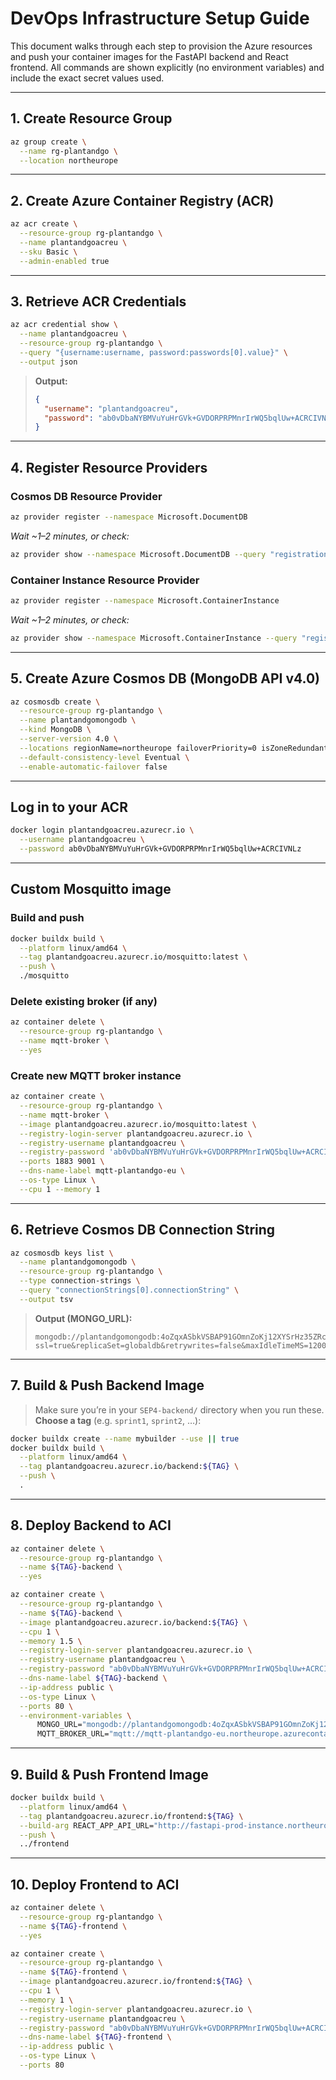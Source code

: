 # DevOps Infrastructure Setup Guide

This document walks through each step to provision the Azure resources and push your container images for the FastAPI backend and React frontend. All commands are shown explicitly (no environment variables) and include the exact secret values used.

---

## 1. Create Resource Group

```bash
az group create \
  --name rg-plantandgo \
  --location northeurope
```

---

## 2. Create Azure Container Registry (ACR)

```bash
az acr create \
  --resource-group rg-plantandgo \
  --name plantandgoacreu \
  --sku Basic \
  --admin-enabled true
```

---

## 3. Retrieve ACR Credentials

```bash
az acr credential show \
  --name plantandgoacreu \
  --resource-group rg-plantandgo \
  --query "{username:username, password:passwords[0].value}" \
  --output json
```

> **Output:**
>
> ```json
> {
>   "username": "plantandgoacreu",
>   "password": "ab0vDbaNYBMVuYuHrGVk+GVDORPRPMnrIrWQ5bqlUw+ACRCIVNLz"
> }
> ```

---

## 4. Register Resource Providers

### Cosmos DB Resource Provider

```bash
az provider register --namespace Microsoft.DocumentDB
```

_Wait \~1–2 minutes, or check:_

```bash
az provider show --namespace Microsoft.DocumentDB --query "registrationState"
```

### Container Instance Resource Provider

```bash
az provider register --namespace Microsoft.ContainerInstance
```

_Wait \~1–2 minutes, or check:_

```bash
az provider show --namespace Microsoft.ContainerInstance --query "registrationState"

```

---

## 5. Create Azure Cosmos DB (MongoDB API v4.0)

```bash
az cosmosdb create \
  --resource-group rg-plantandgo \
  --name plantandgomongodb \
  --kind MongoDB \
  --server-version 4.0 \
  --locations regionName=northeurope failoverPriority=0 isZoneRedundant=False \
  --default-consistency-level Eventual \
  --enable-automatic-failover false
```

---

## Log in to your ACR

```bash
docker login plantandgoacreu.azurecr.io \
  --username plantandgoacreu \
  --password ab0vDbaNYBMVuYuHrGVk+GVDORPRPMnrIrWQ5bqlUw+ACRCIVNLz
```

---

## Custom Mosquitto image

### Build and push

```bash
docker buildx build \
  --platform linux/amd64 \
  --tag plantandgoacreu.azurecr.io/mosquitto:latest \
  --push \
  ./mosquitto
```

### Delete existing broker (if any)

```bash
az container delete \
  --resource-group rg-plantandgo \
  --name mqtt-broker \
  --yes
```

### Create new MQTT broker instance

```bash
az container create \
  --resource-group rg-plantandgo \
  --name mqtt-broker \
  --image plantandgoacreu.azurecr.io/mosquitto:latest \
  --registry-login-server plantandgoacreu.azurecr.io \
  --registry-username plantandgoacreu \
  --registry-password 'ab0vDbaNYBMVuYuHrGVk+GVDORPRPMnrIrWQ5bqlUw+ACRCIVNLz' \
  --ports 1883 9001 \
  --dns-name-label mqtt-plantandgo-eu \
  --os-type Linux \
  --cpu 1 --memory 1
```

---

## 6. Retrieve Cosmos DB Connection String

```bash
az cosmosdb keys list \
  --name plantandgomongodb \
  --resource-group rg-plantandgo \
  --type connection-strings \
  --query "connectionStrings[0].connectionString" \
  --output tsv
```

> **Output (MONGO_URL):**
>
> ```
> mongodb://plantandgomongodb:4oZqxASbkVSBAP91GOmnZoKj12XYSrHz35ZRcbDFsH4Vg8Y0ddaCF8naseKG9ws1FUKPDH6uwC0LACDb8KgPgA==@plantandgomongodb.mongo.cosmos.azure.com:10255/?ssl=true&replicaSet=globaldb&retrywrites=false&maxIdleTimeMS=120000&appName=@plantandgomongodb@
> ```

---

## 7. Build & Push Backend Image

> Make sure you’re in your `SEP4-backend/` directory when you run these.
> **Choose a tag** (e.g. `sprint1`, `sprint2`, …):

```bash
docker buildx create --name mybuilder --use || true
docker buildx build \
  --platform linux/amd64 \
  --tag plantandgoacreu.azurecr.io/backend:${TAG} \
  --push \
  .
```

---

## 8. Deploy Backend to ACI

```bash
az container delete \
  --resource-group rg-plantandgo \
  --name ${TAG}-backend \
  --yes

az container create \
  --resource-group rg-plantandgo \
  --name ${TAG}-backend \
  --image plantandgoacreu.azurecr.io/backend:${TAG} \
  --cpu 1 \
  --memory 1.5 \
  --registry-login-server plantandgoacreu.azurecr.io \
  --registry-username plantandgoacreu \
  --registry-password "ab0vDbaNYBMVuYuHrGVk+GVDORPRPMnrIrWQ5bqlUw+ACRCIVNLz" \
  --dns-name-label ${TAG}-backend \
  --ip-address public \
  --os-type Linux \
  --ports 80 \
  --environment-variables \
      MONGO_URL="mongodb://plantandgomongodb:4oZqxASbkVSBAP91GOmnZoKj12XYSrHz35ZRcbDFsH4Vg8Y0ddaCF8naseKG9ws1FUKPDH6uwC0LACDb8KgPgA==@plantandgomongodb.mongo.cosmos.azure.com:10255/?ssl=true&replicaSet=globaldb&retrywrites=false&maxIdleTimeMS=120000&appName=@plantandgomongodb@" \
      MQTT_BROKER_URL="mqtt://mqtt-plantandgo-eu.northeurope.azurecontainer.io:1883"
```

---

## 9. Build & Push Frontend Image

```bash
docker buildx build \
  --platform linux/amd64 \
  --tag plantandgoacreu.azurecr.io/frontend:${TAG} \
  --build-arg REACT_APP_API_URL="http://fastapi-prod-instance.northeurope.azurecontainer.io:8000" \
  --push \
  ../frontend
```

---

## 10. Deploy Frontend to ACI

```bash
az container delete \
  --resource-group rg-plantandgo \
  --name ${TAG}-frontend \
  --yes

az container create \
  --resource-group rg-plantandgo \
  --name ${TAG}-frontend \
  --image plantandgoacreu.azurecr.io/frontend:${TAG} \
  --cpu 1 \
  --memory 1 \
  --registry-login-server plantandgoacreu.azurecr.io \
  --registry-username plantandgoacreu \
  --registry-password "ab0vDbaNYBMVuYuHrGVk+GVDORPRPMnrIrWQ5bqlUw+ACRCIVNLz" \
  --dns-name-label ${TAG}-frontend \
  --ip-address public \
  --os-type Linux \
  --ports 80
```
